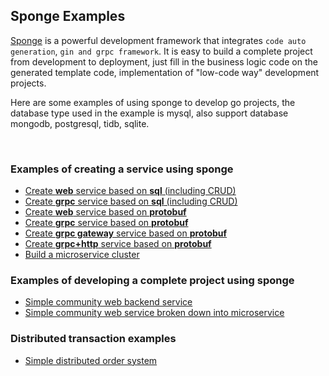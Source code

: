 
## Sponge Examples

[Sponge](https://github.com/zhufuyi/sponge) is a powerful development framework that integrates `code auto generation`, `gin and grpc framework`. It is easy to build a complete project from development to deployment, just fill in the business logic code on the generated template code, implementation of "low-code way" development projects.

Here are some examples of using sponge to develop go projects, the database type used in the example is mysql, also support database mongodb, postgresql, tidb, sqlite.

<br>

### Examples of creating a service using sponge

- [Create **web** service based on **sql** (including CRUD)](https://github.com/zhufuyi/sponge_examples/tree/main/1_web-gin-CRUD)
- [Create **grpc** service based on **sql** (including CRUD)](https://github.com/zhufuyi/sponge_examples/tree/main/2_micro-grpc-CRUD)
- [Create **web** service based on **protobuf**](https://github.com/zhufuyi/sponge_examples/tree/main/3_web-gin-protobuf)
- [Create **grpc** service based on **protobuf** ](https://github.com/zhufuyi/sponge_examples/tree/main/4_micro-grpc-protobuf)
- [Create **grpc gateway** service based on **protobuf**](https://github.com/zhufuyi/sponge_examples/tree/main/5_micro-gin-rpc-gateway)
- [Create **grpc+http** service based on **protobuf**](https://github.com/zhufuyi/sponge_examples/tree/main/a_micro-grpc-http-protobuf)
- [Build a microservice cluster](https://github.com/zhufuyi/sponge_examples/tree/main/6_micro-cluster)

### Examples of developing a complete project using sponge

- [Simple community web backend service](https://github.com/zhufuyi/sponge_examples/tree/main/7_community-single)
- [Simple community web service broken down into microservice](https://github.com/zhufuyi/sponge_examples/tree/main/8_community-cluster)

### Distributed transaction examples

- [Simple distributed order system](https://github.com/zhufuyi/sponge_examples/tree/main/9_order-grpc-distributed-transaction)
